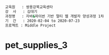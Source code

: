 ```bash
교육원   : 쌍용강북교육센타
강  사   : 김대기
과정명   : 자바&파이썬 기반 멀티 웹 개발자 양성과정 1차
기  간   : 2020-02-04 to 2020-07-23
프로젝트 : Middle Project
```

# pet_supplies_3
